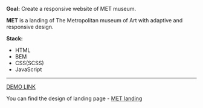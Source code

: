   **Goal:** Create a responsive website of MET museum.

  **MET** is a landing of The Metropolitan museum of Art with adaptive and responsive design.
      

  **Stack:** 
* HTML
* BEM 
* CSS(SCSS)
* JavaScript
____

  [DEMO LINK](https://Irina-Kulish.github.io/MET_landing/)

  You can find the design of landing page - [MET landing](https://www.figma.com/file/lSR1m42L9YwzQwzzxKwHpw/THE-MET)


